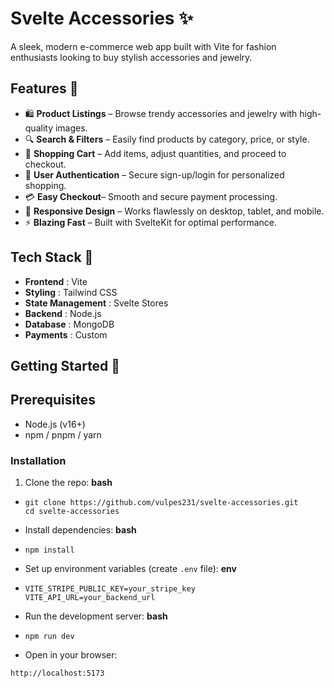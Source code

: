 # **Svelte Accessories** ✨

A sleek, modern e-commerce web app built with Vite for fashion enthusiasts looking to buy stylish accessories and jewelry.

## **Features** 🚀

- 🛍️ **Product Listings** – Browse trendy accessories and jewelry with high-quality images.
- 🔍 **Search & Filters** – Easily find products by category, price, or style.
- 🛒 **Shopping Cart** – Add items, adjust quantities, and proceed to checkout.
- 🔐 **User Authentication** – Secure sign-up/login for personalized shopping.
- 💳 **Easy Checkout**– Smooth and secure payment processing.
- 📱 **Responsive Design** – Works flawlessly on desktop, tablet, and mobile.
- ⚡ **Blazing Fast** – Built with SvelteKit for optimal performance.

## **Tech Stack** 🔧

- **Frontend** : Vite
- **Styling** : Tailwind CSS
- **State Management** : Svelte Stores
- **Backend** : Node.js
- **Database** : MongoDB
- **Payments** : Custom

## **Getting Started** 🏁

## **Prerequisites**

- Node.js (v16+)
- npm / pnpm / yarn

### **Installation**

1. Clone the repo:
   **bash**

- ```
  git clone https://github.com/vulpes231/svelte-accessories.git
  cd svelte-accessories
  ```
- Install dependencies:
  **bash**
- ```
  npm install
  ```
- Set up environment variables (create `.env` file):
  **env**
- ```
  VITE_STRIPE_PUBLIC_KEY=your_stripe_key
  VITE_API_URL=your_backend_url
  ```
- Run the development server:
  **bash**
- ```
  npm run dev
  ```
- Open in your browser:

```
http://localhost:5173
```
